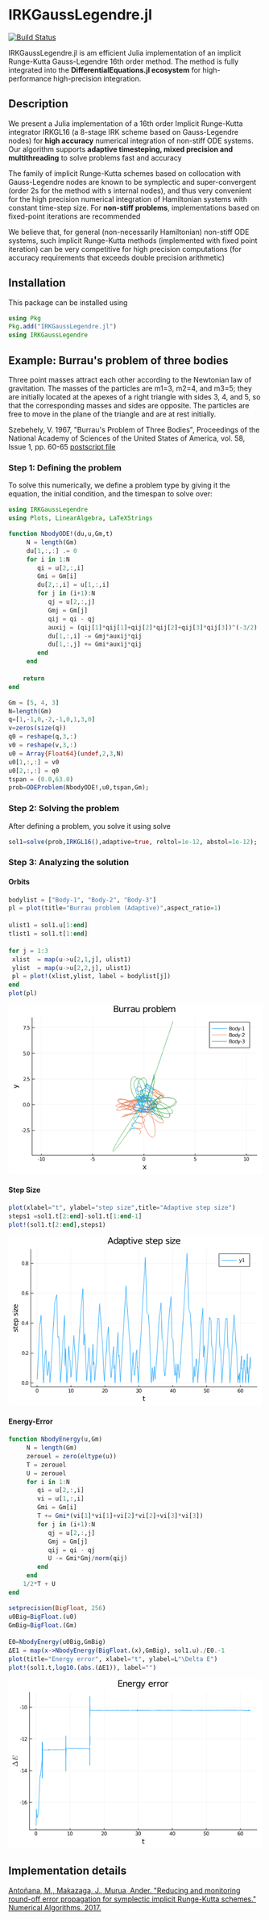 # IRKGaussLegendre.jl

[![Build Status](https://github.com/SciML/IRKGaussLegendre.jl/workflows/CI/badge.svg)](https://github.com/SciML/IRKGaussLegendre.jl/actions?query=workflow%3ACI)

IRKGaussLegendre.jl is am efficient Julia implementation of an implicit Runge-Kutta Gauss-Legendre 16th order method.
The method is fully integrated into the **DifferentialEquations.jl ecosystem** for high-performance high-precision
integration.

## Description

We present a Julia implementation of a 16th order Implicit Runge-Kutta integrator IRKGL16 (a 8-stage 
IRK scheme based on Gauss-Legendre nodes) for **high accuracy** numerical integration of non-stiff 
ODE systems. Our algorithm supports **adaptive timesteping, mixed precision and multithreading** to
solve problems fast and accuracy

The family of implicit Runge-Kutta schemes based on collocation with Gauss-Legendre nodes are
known to be symplectic and super-convergent (order 2s for the method with s internal nodes), and
thus very convenient for the high precision numerical integration of Hamiltonian systems with
constant time-step size. For **non-stiff problems**, implementations based on fixed-point iterations are
recommended

We believe that, for general (non-necessarily Hamiltonian) non-stiff ODE systems, such implicit
Runge-Kutta methods (implemented with fixed point iteration) can be very competitive for high
precision computations (for accuracy requirements that exceeds double precision arithmetic)


## Installation

This package can be installed using

```julia
using Pkg
Pkg.add("IRKGaussLegendre.jl")
using IRKGaussLegendre
```

## Example: Burrau's problem of three bodies

Three point masses attract each other according to the Newtonian law of gravitation. The masses of the particles are
m1=3, m2=4, and m3=5; they are initially located at the apexes of a right triangle with sides 3, 4, and 5, so that the
corresponding masses and sides are opposite. The particles are free to move in the plane of the triangle and are at rest initially.

Szebehely, V. 1967, "Burrau's Problem of Three Bodies", Proceedings of the National Academy of Sciences of the United States of America, vol. 58, Issue 1, pp. 60-65 [postscript file](http://www.ucolick.org/~laugh/oxide/projects/szebehely1.ps)

### Step 1: Defining  the problem

To solve this numerically, we define a problem type by giving it the equation, the initial
condition, and the timespan to solve over:

```julia
using IRKGaussLegendre
using Plots, LinearAlgebra, LaTeXStrings
```

```julia
function NbodyODE!(du,u,Gm,t)
     N = length(Gm)
     du[1,:,:] .= 0
     for i in 1:N
        qi = u[2,:,i]
        Gmi = Gm[i]
        du[2,:,i] = u[1,:,i]
        for j in (i+1):N
           qj = u[2,:,j]
           Gmj = Gm[j]
           qij = qi - qj
           auxij = (qij[1]*qij[1]+qij[2]*qij[2]+qij[3]*qij[3])^(-3/2)
           du[1,:,i] -= Gmj*auxij*qij
           du[1,:,j] += Gmi*auxij*qij
        end
     end

    return
end
```

```julia
Gm = [5, 4, 3]
N=length(Gm)
q=[1,-1,0,-2,-1,0,1,3,0]
v=zeros(size(q))
q0 = reshape(q,3,:)
v0 = reshape(v,3,:)
u0 = Array{Float64}(undef,2,3,N)
u0[1,:,:] = v0
u0[2,:,:] = q0
tspan = (0.0,63.0)
prob=ODEProblem(NbodyODE!,u0,tspan,Gm);
```

### Step 2: Solving the problem


After defining a problem, you solve it using solve

```julia
sol1=solve(prob,IRKGL16(),adaptive=true, reltol=1e-12, abstol=1e-12);
```

### Step 3: Analyzing the solution


#### Orbits


```julia
bodylist = ["Body-1", "Body-2", "Body-3"]
pl = plot(title="Burrau problem (Adaptive)",aspect_ratio=1)

ulist1 = sol1.u[1:end]
tlist1 = sol1.t[1:end]

for j = 1:3
 xlist  = map(u->u[2,1,j], ulist1)
 ylist  = map(u->u[2,2,j], ulist1)
 pl = plot!(xlist,ylist, label = bodylist[j])   
end  
plot(pl)
```
![Burrau problem](/Tutorials/BurrauOrbits.png)


#### Step Size

```julia
plot(xlabel="t", ylabel="step size",title="Adaptive step size")
steps1 =sol1.t[2:end]-sol1.t[1:end-1]
plot!(sol1.t[2:end],steps1)
```

![Burrau problem](/Tutorials/BurrauStepSize.png)


#### Energy-Error

```julia
function NbodyEnergy(u,Gm)
     N = length(Gm)
     zerouel = zero(eltype(u))
     T = zerouel
     U = zerouel
     for i in 1:N
        qi = u[2,:,i]
        vi = u[1,:,i]
        Gmi = Gm[i]
        T += Gmi*(vi[1]*vi[1]+vi[2]*vi[2]+vi[3]*vi[3])
        for j in (i+1):N
           qj = u[2,:,j]  
           Gmj = Gm[j]
           qij = qi - qj
           U -= Gmi*Gmj/norm(qij)
        end
     end
    1/2*T + U
end
```

```julia
setprecision(BigFloat, 256)
u0Big=BigFloat.(u0)
GmBig=BigFloat.(Gm)

E0=NbodyEnergy(u0Big,GmBig)
ΔE1 = map(x->NbodyEnergy(BigFloat.(x),GmBig), sol1.u)./E0.-1
plot(title="Energy error", xlabel="t", ylabel=L"\Delta E")
plot!(sol1.t,log10.(abs.(ΔE1)), label="")
```

![Burrau problem](/Tutorials/BurrauEnergyError.png)


## Implementation details

[Antoñana, M., Makazaga, J., Murua, Ander. "Reducing and monitoring round-off error propagation
for symplectic implicit Runge-Kutta schemes."  Numerical Algorithms. 2017.](https://doi.org/10.1007/s11075-017-0287-z)
